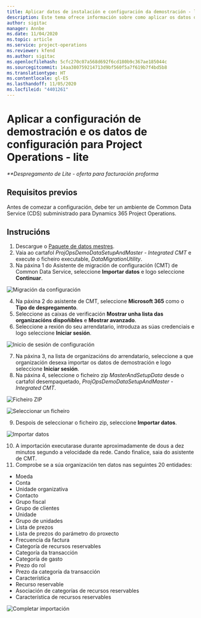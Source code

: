 ```yaml
---
title: Aplicar datos de instalación e configuración da demostración - lite
description: Este tema ofrece información sobre como aplicar os datos de instalación e configuración da demostración para Project Operations.
author: sigitac
manager: Annbe
ms.date: 11/04/2020
ms.topic: article
ms.service: project-operations
ms.reviewer: kfend
ms.author: sigitac
ms.openlocfilehash: 5cfc270c07a568d692f6cd180b9c367ae185044c
ms.sourcegitcommit: 14aa380759214713d9bf560f5a7f619b7f4bd5b8
ms.translationtype: HT
ms.contentlocale: gl-ES
ms.lasthandoff: 11/05/2020
ms.locfileid: "4401261"
---
```

# <a name="apply-demo-setup-and-configuration-data-for-project-operations---lite"></a>Aplicar a configuración de demostración e os datos de configuración para Project Operations - lite 

_**Despregamento de Lite - oferta para facturación proforma_

## <a name="prerequisites"></a>Requisitos previos

Antes de comezar a configuración, debe ter un ambiente de Common Data Service (CDS) subministrado para Dynamics 365 Project Operations.


## <a name="instructions"></a>Instrucións

1. Descargue o [Paquete de datos mestres](https://download.microsoft.com/download/3/4/1/341bf279-a64f-4baa-af31-ce624859b518/ProjOpsSampleSetupData%20-%20CE%20only%20CMT.zip). 
2. Vaia ao cartafol *ProjOpsDemoDataSetupAndMaster - Integrated CMT* e execute o ficheiro executable, *DataMigrationUtility*.
3. Na páxina 1 do Asistente de migración de configuración (CMT) de Common Data Service, seleccione **Importar datos** e logo seleccione **Continuar**.

![Migración da configuración](./media/1ConfigurationMigration.png)

4. Na páxina 2 do asistente de CMT, seleccione **Microsoft 365** como o **Tipo de despregamento**.
5. Seleccione as caixas de verificación **Mostrar unha lista das organizacións dispoñibles** e **Mostrar avanzado**.
6. Seleccione a rexión do seu arrendatario, introduza as súas credenciais e logo seleccione **Iniciar sesión**.

![Inicio de sesión de configuración](./media/2ConfigurationSignin.png)

7. Na páxina 3, na lista de organizacións do arrendatario, seleccione a que organización desexa importar os datos de demostración e logo seleccione **Iniciar sesión**.
8. Na páxina 4, seleccione o ficheiro zip *MasterAndSetupData* desde o cartafol desempaquetado, *ProjOpsDemoDataSetupAndMaster - Integrated CMT*.

![Ficheiro ZIP](./media/3ZipFile.png)

![Seleccionar un ficheiro](./media/4SelectAFile.png)

9. Despois de seleccionar o ficheiro zip, seleccione **Importar datos**.

![Importar datos](./media/5ImportData.png)

10. A importación executarase durante aproximadamente de dous a dez minutos segundo a velocidade da rede. Cando finalice, saia do asistente de CMT. 
11. Comprobe se a súa organización ten datos nas seguintes 20 entidades:

-   Moeda
-   Conta
-   Unidade organizativa
-   Contacto
-   Grupo fiscal
-   Grupo de clientes
-   Unidade
-   Grupo de unidades
-   Lista de prezos
-   Lista de prezos do parámetro do proxecto 
-   Frecuencia da factura
-   Categoría de recursos reservables
-   Categoría da transacción
-   Categoría de gasto
-   Prezo do rol
-   Prezo da categoría da transacción
-   Característica
-   Recurso reservable
-   Asociación de categorías de recursos reservables
-   Característica de recursos reservables

![Completar importación](./media/6CompleteImport.png)
